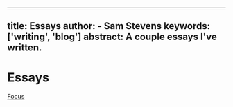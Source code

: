 
---
title: Essays
author:
    - Sam Stevens
keywords: ['writing', 'blog']
abstract: A couple essays I've written.
---
# Essays

[Focus](/essays/focus)